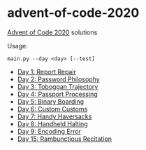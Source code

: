 # advent-of-code-2020
[Advent of Code 2020](https://adventofcode.com/2020/) solutions

Usage:
```
main.py --day <day> [--test] 
```

- [Day 1: Report Repair](https://adventofcode.com/2020/day/1)
- [Day 2: Password Philosophy](https://adventofcode.com/2020/day/2)
- [Day 3: Toboggan Trajectory](https://adventofcode.com/2020/day/3)
- [Day 4: Passport Processing](https://adventofcode.com/2020/day/4)
- [Day 5: Binary Boarding](https://adventofcode.com/2020/day/5)
- [Day 6: Custom Customs](https://adventofcode.com/2020/day/6)
- [Day 7: Handy Haversacks](https://adventofcode.com/2020/day/7)
- [Day 8: Handheld Halting](https://adventofcode.com/2020/day/8)
- [Day 9: Encoding Error](https://adventofcode.com/2020/day/9)
- [Day 15: Rambunctious Recitation](https://adventofcode.com/2020/day/15)
